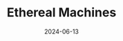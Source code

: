---  
layout: startup_page  
title: "Ethereal Machines"  
id: "etherealmachines.com"  
permalink: "/etherealmachinesetherealmachines.com06132024/"  
website: "https://www.etherealmachines.com/"  
funding_round: "Series A"  
funding_amount: "$13M"  
investors: "Peak XV Partners, Steadview Capital, Blume Ventures, Enam Investments, Sandeep Singhal"  
about: "Ethereal Machines manufactures multi-axis computer numerical control (CNC) machines for various sectors, including aerospace, healthcare, and consumer electronics. They produce precision engineering components in a fast and cost-effective manner, achieving sub-10 micron accuracy with their Aura and Nimbus machines. The company aims to position India as a global leader in precision manufacturing."  
markets: "Aerospace, Healthcare, Consumer Electronics"  
hq: "Bengaluru, Karnataka, India"  
founded_year: "2014"  
linkedin: "https://in.linkedin.com/company/etherealmachines"  
twitter: "https://twitter.com/etherealmachine"  
instagram: ""  
facebook: "https://www.facebook.com/etherealmachines"  
crunchbase: "https://www.crunchbase.com/organization/ethereal-machines"  
pitchbook: "https://pitchbook.com/profiles/company/267546-16"  

date_display: "13-Jun-2024"  
date: "2024-06-13"

# SEO Optimization  
meta_title: "Ethereal Machines - Series A Funding ($13M)"  
meta_description: "Ethereal Machines, Ethereal Machines manufactures multi-axis computer numerical control (CNC) machines for various sectors, including aerospace, healthcare, and consumer..."  
meta_keywords: "Ethereal Machines, Aerospace, Healthcare, Consumer Electronics, Series A funding"  
canonical_url: "https://startup.projectstartups.com/etherealmachinesetherealmachines.com06132024/"  
---